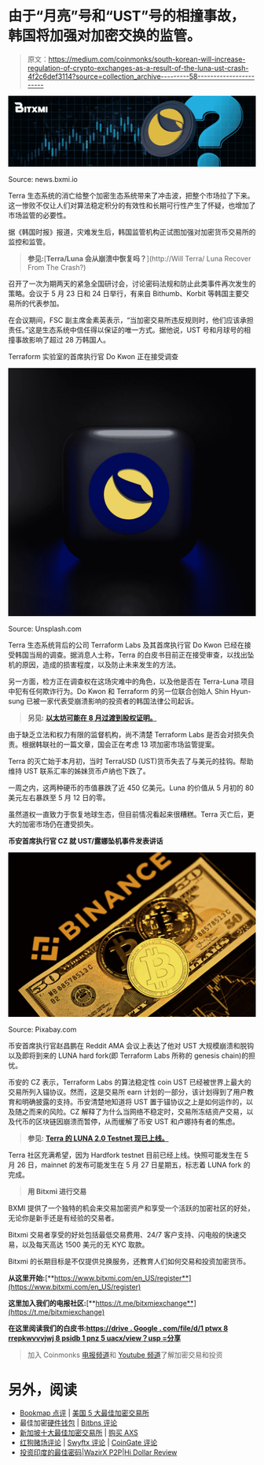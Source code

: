 # 由于“月亮”号和“UST”号的相撞事故，韩国将加强对加密交换的监管。

> 原文：<https://medium.com/coinmonks/south-korean-will-increase-regulation-of-crypto-exchanges-as-a-result-of-the-luna-ust-crash-4f2c6def3114?source=collection_archive---------58----------------------->

![](img/0e7a269cfaf602468ea7928280c27162.png)

Source: news.bxmi.io

Terra 生态系统的消亡给整个加密生态系统带来了冲击波，把整个市场拉了下来。这一惨败不仅让人们对算法稳定积分的有效性和长期可行性产生了怀疑，也增加了市场监管的必要性。

据《韩国时报》报道，灾难发生后，韩国监管机构正试图加强对加密货币交易所的监控和监管。

> **参见:**[**Terra/Luna 会从崩溃中恢复吗？**](http://Will Terra/ Luna Recover From The Crash?)

召开了一次为期两天的紧急全国研讨会，讨论密码法规和防止此类事件再次发生的策略。会议于 5 月 23 日和 24 日举行，有来自 Bithumb、Korbit 等韩国主要交易所的代表参加。

在会议期间，FSC 副主席金素英表示，“当加密交易所违反规则时，他们应该承担责任。”这是生态系统中信任得以保证的唯一方式。据他说，UST 号和月球号的相撞事故影响了超过 28 万韩国人。

Terraform 实验室的首席执行官 Do Kwon 正在接受调查

![](img/7dcd3bf5e85fcfbc381b0717d661bd51.png)

Source: Unsplash.com

Terra 生态系统背后的公司 Terraform Labs 及其首席执行官 Do Kwon 已经在接受韩国当局的调查。据消息人士称，Terra 的白皮书目前正在接受审查，以找出坠机的原因，造成的损害程度，以及防止未来发生的方法。

另一方面，检方正在调查权在这场灾难中的角色，以及他是否在 Terra-Luna 项目中犯有任何欺诈行为。Do Kwon 和 Terraform 的另一位联合创始人 Shin Hyun-sung 已被一家代表受崩溃影响的投资者的韩国法律公司起诉。

> **另见:** [**以太坊可能在 8 月过渡到股权证明。**](/coinmonks/ethereum-may-transition-to-proof-of-stake-in-august-b1908ee99df7)

由于缺乏立法和权力有限的监督机构，尚不清楚 Terraform Labs 是否会对损失负责。根据韩联社的一篇文章，国会正在考虑 13 项加密市场监管提案。

Terra 的灭亡始于本月初，当时 TerraUSD (UST)货币失去了与美元的挂钩。帮助维持 UST 联系汇率的姊妹货币卢纳也下跌了。

一周之内，这两种硬币的市值暴跌了近 450 亿美元。Luna 的价值从 5 月初的 80 美元左右暴跌至 5 月 12 日的零。

虽然道权一直致力于恢复地球生态，但目前情况看起来很糟糕。Terra 灭亡后，更大的加密市场仍在遭受损失。

**币安首席执行官 CZ 就 UST/露娜坠机事件发表讲话**

![](img/39f5d97fc99804876a42f31ec23139e3.png)

Source: Pixabay.com

币安首席执行官赵昌鹏在 Reddit AMA 会议上表达了他对 UST 大规模崩溃和脱钩以及即将到来的 LUNA hard fork(即 Terraform Labs 所称的 genesis chain)的担忧。

币安的 CZ 表示，Terraform Labs 的算法稳定性 coin UST 已经被世界上最大的交易所列入锚协议。然而，这是交易所 earn 计划的一部分，该计划得到了用户教育和明确披露的支持。币安清楚地知道将 UST 置于锚协议之上是如何运作的，以及随之而来的风险。CZ 解释了为什么当网络不稳定时，交易所冻结资产交易，以及代币的区块链因崩溃而暂停，从而缓解了币安 UST 和卢娜持有者的焦虑。

> **参见:** [**Terra 的 LUNA 2.0 Testnet 现已上线。**](https://wire.insiderfinance.io/terras-luna-2-0-testnet-is-now-live-ec63bb60eff6)

Terra 社区充满希望，因为 Hardfork testnet 目前已经上线。快照可能发生在 5 月 26 日，mainnet 的发布可能发生在 5 月 27 日星期五，标志着 LUNA fork 的完成。

> **用 Bitxmi 进行交易**

BXMI 提供了一个独特的机会来交易加密资产和享受一个活跃的加密社区的好处，无论你是新手还是有经验的交易者。

Bitxmi 交易者享受的好处包括最低交易费用、24/7 客户支持、闪电般的快速交易，以及每天高达 1500 美元的无 KYC 取款。

Bitxmi 的长期目标是不仅提供兑换服务，还教育人们如何交易和投资加密货币。

**从这里开始:**[**https://www.bitxmi.com/en_US/register**](https://www.bitxmi.com/en_US/register)

**这里加入我们的电报社区:**[**https://t.me/bitxmiexchange**](https://t.me/bitxmiexchange)

**在这里阅读我们的白皮书:**[**https://drive . Google . com/file/d/1 ptwx 8 rrepkwvvvjwj 8 psidb 1 pnz 5 uacx/view？usp =分享**](https://drive.google.com/file/d/1PTWX8rRePkWVvjwJ8pSIdb1pPnZ5uacx/view?usp=sharing)

> 加入 Coinmonks [电报频道](https://t.me/coincodecap)和 [Youtube 频道](https://www.youtube.com/c/coinmonks/videos)了解加密交易和投资

# 另外，阅读

*   [Bookmap 点评](https://coincodecap.com/bookmap-review-2021-best-trading-software) | [美国 5 大最佳加密交易所](https://coincodecap.com/crypto-exchange-usa)
*   最佳加密[硬件钱包](/coinmonks/hardware-wallets-dfa1211730c6) | [Bitbns 评论](/coinmonks/bitbns-review-38256a07e161)
*   [新加坡十大最佳加密交易所](https://coincodecap.com/crypto-exchange-in-singapore) | [购买 AXS](https://coincodecap.com/buy-axs-token)
*   [红狗赌场评论](https://coincodecap.com/red-dog-casino-review) | [Swyftx 评论](https://coincodecap.com/swyftx-review) | [CoinGate 评论](https://coincodecap.com/coingate-review)
*   [投资印度的最佳密码](https://coincodecap.com/best-crypto-to-invest-in-india-in-2021)|[WazirX P2P](https://coincodecap.com/wazirx-p2p)|[Hi Dollar Review](https://coincodecap.com/hi-dollar-review)
